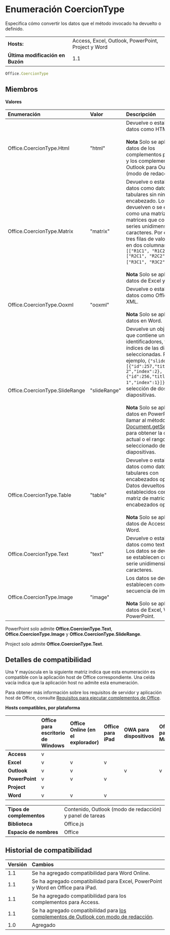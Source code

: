 
# <a name="coerciontype-enumeration"></a>Enumeración CoercionType
Especifica cómo convertir los datos que el método invocado ha devuelto o definido.

|||
|:-----|:-----|
|**Hosts:**|Access, Excel, Outlook, PowerPoint, Project y Word|
|**Última modificación en Buzón**|1.1|

```js
Office.CoercionType
```

## <a name="members"></a>Miembros


**Valores**


|**Enumeración**|**Valor**|**Descripción**|
|:-----|:-----|:-----|
|Office.CoercionType.Html|"html"|Devuelve o establece datos como HTML.<br/><br/> **Nota**  Solo se aplica a los datos de los complementos para Word y los complementos de Outlook para Outlook (modo de redacción).|
|Office.CoercionType.Matrix|"matrix"|Devuelve o establece datos como datos tabulares sin ningún encabezado. Los datos se devuelven o se establecen como una matriz de matrices que contiene series unidimensionales de caracteres. Por ejemplo, tres filas de valores **string** en dos columnas sería: ` [["R1C1", "R1C2"], ["R2C1", "R2C2"], ["R3C1", "R3C2"]]`.<br/><br/> **Nota**  Solo se aplica a los datos de Excel y Word.|
|Office.CoercionType.Ooxml|"ooxml"|Devuelve o establece los datos como Office Open XML.<br/><br/> **Nota**  Solo se aplica a los datos en Word.|
|Office.CoercionType.SlideRange|"slideRange"|Devuelve un objeto JSON que contiene una matriz de identificadores, títulos e índices de las diapositivas seleccionadas. Por ejemplo, `{"slides":[{"id":257,"title":"Slide 2","index":2},{"id":256,"title":"Slide 1","index":1}]}` para una selección de dos diapositivas.<br/><br/> **Nota**  Solo se aplica a los datos en PowerPoint al llamar al método [Document.getSelectedData](../../reference/shared/document.getselecteddataasync.md) para obtener la diapositiva actual o el rango seleccionado de diapositivas.|
|Office.CoercionType.Table|"table"|Devuelve o establece datos como datos tabulares con encabezados opcionales. Datos devueltos o establecidos como una matriz de matrices con encabezados opcionales.<br/><br/> **Nota**  Solo se aplica a los datos de Access, Excel y Word.|
|Office.CoercionType.Text|"text"|Devuelve o establece los datos como texto (**string**). Los datos se devuelven o se establecen como una serie unidimensional de caracteres.|
|Office.CoercionType.Image|"image"|Los datos se devuelven o establecen como una secuencia de imagen.<br/><br/> **Nota**  Solo se aplica a los datos de Excel, Word y PowerPoint.|
PowerPoint solo admite **Office.CoercionType.Text**,  **Office.CoercionType.Image** y **Office.CoercionType.SlideRange**.

Project solo admite **Office.CoercionType.Text**.


## <a name="support-details"></a>Detalles de compatibilidad


Una Y mayúscula en la siguiente matriz indica que esta enumeración es compatible con la aplicación host de Office correspondiente. Una celda vacía indica que la aplicación host no admite esta enumeración.

Para obtener más información sobre los requisitos de servidor y aplicación host de Office, consulte [Requisitos para ejecutar complementos de Office](../../docs/overview/requirements-for-running-office-add-ins.md).


**Hosts compatibles, por plataforma**


||**Office para escritorio de Windows**|**Office Online (en el explorador)**|**Office para iPad**|**OWA para dispositivos**|**Office para Mac**|
|:-----|:-----|:-----|:-----|:-----|:-----|
|**Access**|v|||||
|**Excel**|v|v|v|||
|**Outlook**|v|v||v|v|
|**PowerPoint**|v|v|v|||
|**Project**|v|||||
|**Word**|v|v|v|||

|||
|:-----|:-----|
|**Tipos de complementos**|Contenido, Outlook (modo de redacción) y panel de tareas|
|**Biblioteca**|Office.js|
|**Espacio de nombres**|Office|

## <a name="support-history"></a>Historial de compatibilidad


|**Versión**|**Cambios**|
|:-----|:-----|
|1.1|Se ha agregado compatibilidad para Word Online.|
|1.1|Se ha agregado compatibilidad para Excel, PowerPoint y Word en Office para iPad.|
|1.1|Se ha agregado compatibilidad para los complementos para Access.|
|1.1|Se ha agregado compatibilidad para [los complementos de Outlook con modo de redacción](../../docs/outlook/compose-scenario.md).|
|1.0|Agregado|
